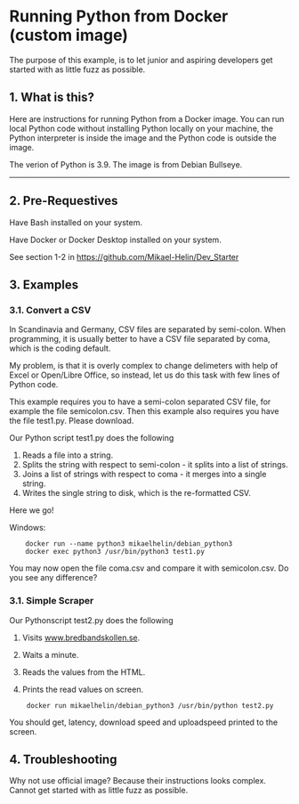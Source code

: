 # **Running Python from Docker (custom image)**

The purpose of this example, is to let junior and aspiring developers get started with as little fuzz as possible.

## **1. What is this?**

Here are instructions for running Python from a Docker image. You can run local Python code without installing Python locally on your machine, the Python interpreter is inside the image and the Python code is outside the image.

The verion of Python is 3.9. The image is from Debian Bullseye.

___

## **2. Pre-Requestives**

Have Bash installed on your system.

Have Docker or Docker Desktop installed on your system.

See section 1-2 in https://github.com/Mikael-Helin/Dev_Starter

## **3. Examples**

### **3.1. Convert a CSV**

In Scandinavia and Germany, CSV files are separated by semi-colon. When programming, it is usually better to have a CSV file separated by coma, which is the coding default.

My problem, is that it is overly complex to change delimeters with help of Excel or Open/Libre Office, so instead, let us do this task with few lines of Python code.

This example requires you to have a semi-colon separated CSV file, for example the file semicolon.csv. Then this example also requires you have the file test1.py. Please download.

Our Python script test1.py does the following

1. Reads a file into a string.
2. Splits the string with respect to semi-colon - it splits into a list of strings.
3. Joins a list of strings with respect to coma - it merges into a single string.
4. Writes the single string to disk, which is the re-formatted CSV.

Here we go!

Windows:

        docker run --name python3 mikaelhelin/debian_python3
        docker exec python3 /usr/bin/python3 test1.py

You may now open the file coma.csv and compare it with semicolon.csv. Do you see any difference?

### **3.1. Simple Scraper**

Our Pythonscript test2.py does the following

1. Visits www.bredbandskollen.se.
2. Waits a minute.
3. Reads the values from the HTML.
4. Prints the read values on screen.

        docker run mikaelhelin/debian_python3 /usr/bin/python test2.py

You should get, latency, download speed and uploadspeed printed to the screen.

## **4. Troubleshooting**

Why not use official image? Because their instructions looks complex. Cannot get started with as little fuzz as possible.
